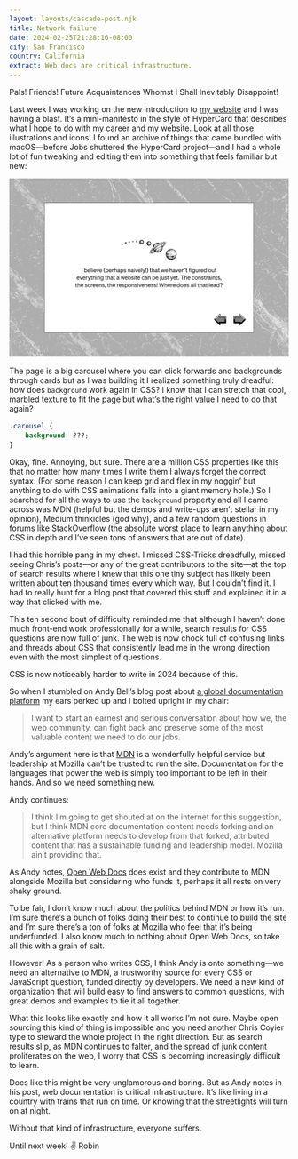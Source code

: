 ```yaml
---
layout: layouts/cascade-post.njk
title: Network failure
date: 2024-02-25T21:28:16-08:00
city: San Francisco
country: California
extract: Web docs are critical infrastructure.
---
```


Pals! Friends! Future Acquaintances Whomst I Shall Inevitably Disappoint! 

Last week I was working on the new introduction to [my website](https://robinrendle.com) and I was having a blast. It’s a mini-manifesto in the style of HyperCard that describes what I hope to do with my career and my website. Look at all those illustrations and icons! I found an archive of things that came bundled with macOS—before Jobs shuttered the HyperCard project—and I had a whole lot of fun tweaking and editing them into something that feels familiar but new:

![A screenshot of the project, showing a white card on a pixelated marble background](/images/manifesto.png)

The page is a big carousel where you can click forwards and backgrounds through cards but as I was building it I realized something truly dreadful: how does `background` work again in CSS? I know that I can stretch that cool, marbled texture to fit the page but what’s the right value I need to do that again? 

```css
.carousel {
	background: ???;
}
```

Okay, fine. Annoying, but sure. There are a million CSS properties like this that no matter how many times I write them I always forget the correct syntax. (For some reason I can keep grid and flex in my noggin’ but anything to do with CSS animations falls into a giant memory hole.) So I searched for all the ways to use the `background` property and all I came across was MDN (helpful but the demos and write-ups aren’t stellar in my opinion), Medium thinkicles (god why), and a few random questions in forums like StackOverflow (the absolute worst place to learn anything about CSS in depth and I’ve seen tons of answers that are out of date). 

I had this horrible pang in my chest. I missed CSS-Tricks dreadfully, missed seeing Chris’s posts—or any of the great contributors to the site—at the top of search results where I knew that this one tiny subject has likely been written about ten thousand times every which way. But I couldn’t find it. I had to really hunt for a blog post that covered this stuff and explained it in a way that clicked with me.

This ten second bout of difficulty reminded me that although I haven’t done much front-end work professionally for a while, search results for CSS questions are now full of junk. The web is now chock full of confusing links and threads about CSS that consistently lead me in the wrong direction even with the most simplest of questions.

CSS is now noticeably harder to write in 2024 because of this.

So when I stumbled on Andy Bell’s blog post about [a global documentation platform](https://piccalil.li/blog/a-global-documentation-platform/) my ears perked up and I bolted upright in my chair:

> I want to start an earnest and serious conversation about how we, the web community, can fight back and preserve some of the most valuable content we need to do our jobs.

Andy’s argument here is that [MDN](https://developer.mozilla.org/en-US/) is a wonderfully helpful service but leadership at Mozilla can’t be trusted to run the site. Documentation for the languages that power the web is simply too important to be left in their hands. And so we need something new.

Andy continues:

> I think I’m going to get shouted at on the internet for this suggestion, but I think MDN core documentation content needs forking and an alternative platform needs to develop from that forked, attributed content that has a sustainable funding and leadership model. Mozilla ain’t providing that.

As Andy notes, [Open Web Docs](https://openwebdocs.org/) does exist and they contribute to MDN alongside Mozilla but considering who funds it, perhaps it all rests on very shaky ground.

To be fair, I don’t know much about the politics behind MDN or how it’s run. I’m sure there’s a bunch of folks doing their best to continue to build the site and I’m sure there’s a ton of folks at Mozilla who feel that it’s being underfunded. I also know much to nothing about Open Web Docs, so take all this with a grain of salt. 

However! As a person who writes CSS, I think Andy is onto something—we need an alternative to MDN, a trustworthy source for every CSS or JavaScript question, funded directly by developers. We need a new kind of organization that will build easy to find answers to common questions, with great demos and examples to tie it all together.

What this looks like exactly and how it all works I’m not sure. Maybe open sourcing this kind of thing is impossible and you need another Chris Coyier type to steward the whole project in the right direction. But as search results slip, as MDN continues to falter, and the spread of junk content proliferates on the web, I worry that CSS is becoming increasingly difficult to learn.

Docs like this might be very unglamorous and boring. But as Andy notes in his post, web documentation is critical infrastructure. It’s like living in a country with trains that run on time. Or knowing that the streetlights will turn on at night. 

Without that kind of infrastructure, everyone suffers. 

Until next week!
✌️ Robin 